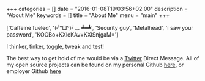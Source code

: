 +++
categories = []
date = "2016-01-08T19:03:56+02:00"
description = "About Me"
keywords = []
title = "About Me"
menu = "main"
+++

['Caffeine fueled', '(╯°□°)╯︵ ┻━┻', 'Security guy', 'Metalhead', 'I saw your password', 'KOOBo+KXleKAv+KXlSnjgaM=']

I thinker, tinker, toggle, tweak and test!

The best way to get hold of me would be via a [Twitter](https://twitter.com/leonjza) Direct Message. All of my open source projects can be found on my personal Github [here](https://github.com/leonjza), or employer Github [here](https://github.com/sensepost)
